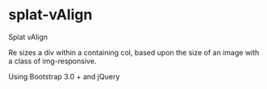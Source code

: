 # splat-vAlign
Splat vAlign 

Re sizes a div within a containing col,  based upon the size of an image with a class of img-responsive.

Using Bootstrap 3.0 + and jQuery
